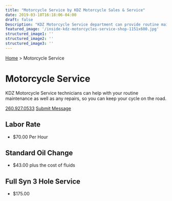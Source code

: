 ```yaml
---
title: "Motorcycle Service by KDZ Motorcycle Sales & Service"
date: 2019-03-18T16:18:06-04:00
draft: false
Description: "KDZ Motorcycle Service department can provide routine maintenance and repairs to keep your cycle on the road."
featured_image: '/inside-kdz-motorcycles-service-shop-1151x600.jpg'
structured_image1: ''
structured_image2: ''
structured_image3: ''
---
```

<amp-img class="" src="/inside-kdz-motorcycles-service-shop-1151x600.jpg" width="1151" height="600" alt="KDZ Motorcycle Service Department Maintenance and Repairs Image" title="KDZ Motorcycle service" layout="responsive">
</amp-img>
<a href="/" class="h5 ml2 nolink">Home</a> &gt; <span class="h5">Motorcycle Service</span>
<br>
<h1 class="h2 col-10 mx4 pb3 pt3">Motorcycle Service</h1>
<p class="col-10 mx3 pb1 pt1">KDZ Motorcycle Service technicians can help with your routine maintenance as well as any repairs, so you can keep your cycle on the road.</p>
<p class="h4 col-10 mx4 pt3 pb1">
<a href="tel:2609270533" class="ampstart-btn mb2 caps inline-block pb1 pt1 ">260.927.0533</a>
<a href="/contact" class="ampstart-btn caps inline-block mb2 pt1 pb1 ">Submit Message</a></p>
<h2 class="h3 col-10 mx4 pb3 pt3">Labor Rate</h2>
<ul>
	<li>$70.00 Per Hour</li>
</ul>
<h2 class="h3 col-10 mx4 pb3 pt3">Standard Oil Change</h2>
<ul>
	<li>$43.00 plus the cost of fluids</li>
</ul>
<h2 class="h3 col-10 mx4 pb3 pt3">Full Syn 3 Hole Service</h2>
<ul>
	<li>$175.00</li>
</ul>

<section id="inventory" class="py4">
	<div class="mxn2 flex    flex-wrap  ">
		<div class="px2 col-12 sm-col-6 md-col-4  ">
			<amp-img class="" src="/motorcyle-on-rack-01.jpg" width="1333" height="1000" alt="Motorcyle on Service Rack #1 Image at KDZ Motorcycle Sales & Service" title="KDZ Motorcycle service" layout="responsive">
</amp-img><br>
</div>
		<div class="px2 col-12 sm-col-6 md-col-4  ">
					<amp-img class="" src="/motorcyle-on-rack-02.jpg" width="1333" height="1000" alt="Motorcyle on Service Rack #2 Image at KDZ Motorcycle Sales & Service" title="KDZ Motorcycle service" layout="responsive">
</amp-img><br>
</div>
		<div class="px2 col-12 sm-col-6 md-col-4  ">
				<amp-img class="" src="/motorcyle-on-rack-03.jpg" width="1333" height="1000" alt="Motorcyle on Service Rack #3 Image at KDZ Motorcycle Sales & Service" title="KDZ Motorcycle service" layout="responsive">
</amp-img>	<br>
</div>
	</div>
</section>

